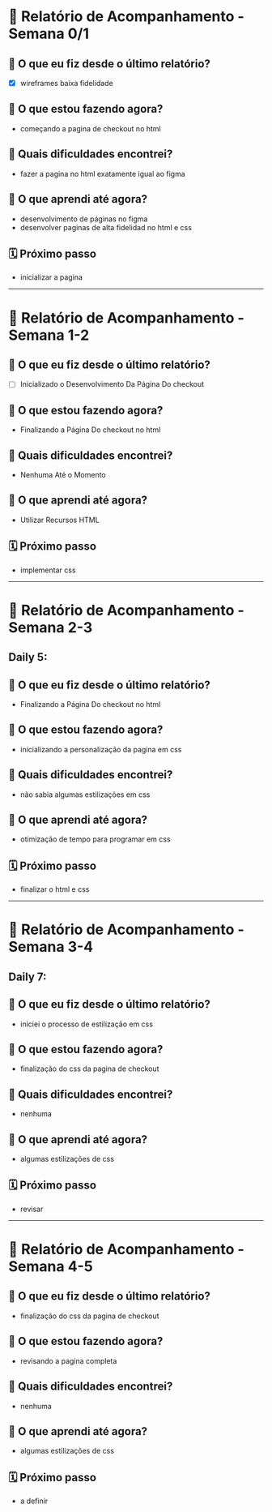 # 📆 Relatório de Acompanhamento - Semana 0/1

## 🙋 O que eu fiz desde o último relatório?
- [x] wireframes baixa fidelidade


## 🚧 O que estou fazendo agora?
- começando a pagina de checkout no html

## 🧱 Quais dificuldades encontrei?
- fazer a pagina no html exatamente igual ao figma

## 🧠 O que aprendi até agora?
- desenvolvimento de páginas no figma
- desenvolver paginas de alta fidelidad no html e css

## 🗓️ Próximo passo
- inicializar a pagina



--------------------------------------------------------------------------------

# 📆 Relatório de Acompanhamento - Semana 1-2



## 🙋 O que eu fiz desde o último relatório?
- [ ] Inicializado o Desenvolvimento Da Página Do checkout


## 🚧 O que estou fazendo agora?
- Finalizando a Página Do checkout no html

## 🧱 Quais dificuldades encontrei?
- Nenhuma Até o Momento  

## 🧠 O que aprendi até agora?
- Utilizar Recursos HTML
  

## 🗓️ Próximo passo
- implementar css

--------------------------------------------------------------------------------

# 📆 Relatório de Acompanhamento - Semana 2-3

## Daily 5:

## 🙋 O que eu fiz desde o último relatório?
- Finalizando a Página Do checkout no html

## 🚧 O que estou fazendo agora?
- inicializando a personalização da pagina em css

## 🧱 Quais dificuldades encontrei?
- não sabia algumas estilizações em css

## 🧠 O que aprendi até agora?
- otimização de tempo para programar em css

## 🗓️ Próximo passo
- finalizar o html e css

--------------------------------------------------------------------------------

# 📆 Relatório de Acompanhamento - Semana 3-4

## Daily 7:

## 🙋 O que eu fiz desde o último relatório?
- iniciei o processo de estilização em css

## 🚧 O que estou fazendo agora?
- finalização do css da pagina de checkout

## 🧱 Quais dificuldades encontrei?
- nenhuma

## 🧠 O que aprendi até agora?
- algumas estilizações de css

## 🗓️ Próximo passo
- revisar
--------------------------------------------------------------------------------

# 📆 Relatório de Acompanhamento - Semana 4-5



## 🙋 O que eu fiz desde o último relatório?
- finalização do css da pagina de checkout

## 🚧 O que estou fazendo agora?
- revisando a pagina completa

## 🧱 Quais dificuldades encontrei?
- nenhuma

## 🧠 O que aprendi até agora?
- algumas estilizações de css

## 🗓️ Próximo passo
- a definir

